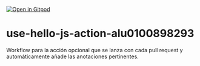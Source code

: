 [![Open in Gitpod](https://gitpod.io/button/open-in-gitpod.svg)](https://gitpod.io/#github.com/ULL-MII-SYTWS-2122/use-hello-js-action-alu0100898293)

# use-hello-js-action-alu0100898293

Workflow para la acción opcional que se lanza con cada pull request y automáticamente añade las anotaciones pertinentes.